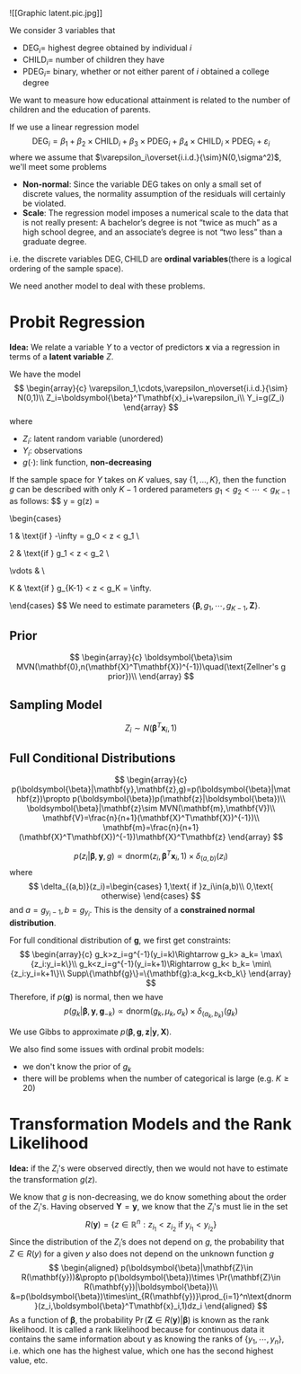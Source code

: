 ![[Graphic latent.pic.jpg]]

We consider $3$ variables that
- $\text{DEG}_i=$ highest degree obtained by individual $i$
- $\text{CHILD}_i=$ number of children they have
- $\text{PDEG}_i=$ binary, whether or not either parent of $i$ obtained a college degree

We want to measure how educational attainment is related to the number of children and the education of parents.

If we use a linear regression model
$$
\text{DEG}_i=\beta_1+\beta_2\times \text{CHILD}_i+\beta_3\times \text{PDEG}_i+\beta_4\times \text{CHILD}_i\times\text{PDEG}_i+\varepsilon_i
$$
where we assume that $\varepsilon_i\overset{i.i.d.}{\sim}N(0,\sigma^2)$, we'll meet some problems
- **Non-normal**: Since the variable $\text{DEG}$ takes on only a small set of discrete values, the normality assumption of the residuals will certainly be violated.
- **Scale**: The regression model imposes a numerical scale to the data that is not really present: A bachelor’s degree is not “twice as much” as a high school degree, and an associate’s degree is not “two less” than a graduate degree.

i.e. the discrete variables $\text{DEG},\text{CHILD}$ are **ordinal variables**(there is a logical ordering of the sample space).

We need another model to deal with these problems.

# Probit Regression

**Idea:** We relate a variable $Y$ to a vector of predictors $\mathbf{x}$ via a regression in terms of a **latent variable** $Z$.

We have the model
$$
\begin{array}{c}
\varepsilon_1,\cdots,\varepsilon_n\overset{i.i.d.}{\sim} N(0,1)\\
Z_i=\boldsymbol{\beta}^T\mathbf{x}_i+\varepsilon_i\\
Y_i=g(Z_i)
\end{array}
$$
where
- $Z_i$: latent random variable (unordered)
- $Y_i$: observations
- $g(\cdot)$: link function, **non-decreasing**

If the sample space for $Y$ takes on $K$ values, say $\{1,...,K\}$, then the function $g$ can be described with only $K − 1$ ordered parameters $g_1 < g_2 < \cdots <g_{K−1}$ as follows:
$$
y = g(z) =

\begin{cases} 

1 & \text{if } -\infty = g_0 < z < g_1 \\ 

2 & \text{if } g_1 < z < g_2 \\ 

\vdots & \\ 

K & \text{if } g_{K-1} < z < g_K = \infty.

\end{cases}
$$
We need to estimate parameters $\{\boldsymbol{\beta},g_1,\cdots,g_{K-1},\mathbf{Z}\}$.

## Prior

$$
\begin{array}{c}
\boldsymbol{\beta}\sim MVN(\mathbf{0},n(\mathbf{X}^T\mathbf{X})^{-1})\quad(\text{Zellner's g prior})\\
\end{array}
$$

## Sampling Model

$$
Z_i\sim N(\boldsymbol{\beta}^T\mathbf{x}_i,1)
$$

## Full Conditional Distributions

$$
\begin{array}{c}
p(\boldsymbol{\beta}|\mathbf{y},\mathbf{z},g)=p(\boldsymbol{\beta}|\mathbf{z})\propto p(\boldsymbol{\beta})p(\mathbf{z}|\boldsymbol{\beta})\\
\boldsymbol{\beta}|\mathbf{z}\sim MVN(\mathbf{m},\mathbf{V})\\
\mathbf{V}=\frac{n}{n+1}(\mathbf{X}^T\mathbf{X})^{-1})\\
\mathbf{m}=\frac{n}{n+1}(\mathbf{X}^T\mathbf{X})^{-1})\mathbf{X}^T\mathbf{z}
\end{array}
$$

$$
p(z_i|\boldsymbol{\beta},\mathbf{y},g)\propto \text{dnorm}(z_i,\boldsymbol{\beta}^T\mathbf{x}_i,1)\times \delta_{(a,b)}(z_i)
$$
where
$$
\delta_{(a,b)}(z_i)=\begin{cases}
1,\text{ if }z_i\in(a,b)\\
0,\text{ otherwise}
\end{cases}
$$
and $a=g_{y_i-1},b=g_{y_i}$. This is the density of a **constrained normal distribution**.

For full conditional distribution of $\mathbf{g}$, we first get constraints:
$$
\begin{array}{c}
g_k>z_i=g^{-1}(y_i=k)\Rightarrow g_k> a_k= \max\{z_i:y_i=k\}\\
g_k<z_i=g^{-1}(y_i=k+1)\Rightarrow g_k< b_k= \min\{z_i:y_i=k+1\}\\ 
Supp\{\mathbf{g}\}=\{\mathbf{g}:a_k<g_k<b_k\}
\end{array}
$$
Therefore, if $p(\mathbf{g})$ is normal, then we have
$$
p(g_k|\boldsymbol{\beta},\mathbf{y},\mathbf{g}_{-k})\propto \text{dnorm}(g_k,\mu_k,\sigma_k)\times\delta_{(a_k,b_k)}(g_k)
$$

We use Gibbs to approximate $p(\boldsymbol{\beta},\mathbf{g},\mathbf{z}|\mathbf{y},\mathbf{X})$.

We also find some issues with ordinal probit models:
- we don't know the prior of $g_k$
- there will be problems when the number of categorical is large (e.g. $K\geq20$)

# Transformation Models and the Rank Likelihood

**Idea:** if the $Z_i$'s were observed directly, then we would not have to estimate the transformation $g(z)$.

We know that $g$ is non-decreasing, we do know something about the order of the $Z_i$'s. Having observed $\mathbf{Y}=\mathbf{y}$, we know that the $Z_i$'s must lie in the set
$$
R(\mathbf{y})=\{z\in\mathbb{R}^n:z_{i_1}<z_{i_2}\text{ if }y_{i_1}<y_{i_2}\}
$$
Since the distribution of the $Z_i$’s does not depend on $g$, the probability that $Z \in R(y)$ for a given $y$ also does not depend on the unknown function $g$
$$
\begin{aligned}
p(\boldsymbol{\beta}|\mathbf{Z}\in R(\mathbf{y}))&\propto p(\boldsymbol{\beta})\times \Pr(\mathbf{Z}\in R(\mathbf{y})|\boldsymbol{\beta})\\
&=p(\boldsymbol{\beta})\times\int_{R(\mathbf{y})}\prod_{i=1}^n\text{dnorm}(z_i,\boldsymbol{\beta}^T\mathbf{x}_i,1)dz_i
\end{aligned}
$$
As a function of $\boldsymbol{\beta}$, the probability $\Pr(\mathbf{Z}\in R(\mathbf{y})|\boldsymbol{\beta})$ is known as the rank likelihood. It is called a rank likelihood because for continuous data it contains the same information about y as knowing the ranks of $\{y_1, \cdots , y_n\}$, i.e. which one has the highest value, which one has the second highest value, etc.
